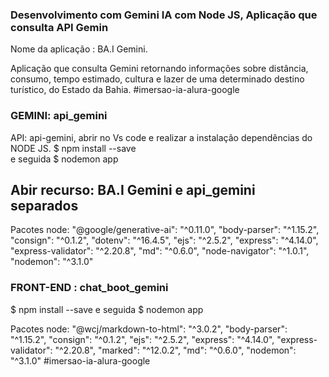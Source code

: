 ### Desenvolvimento com Gemini IA com Node JS, Aplicação que consulta API Gemin

Nome da aplicação : BA.I Gemini.

Aplicação que consulta Gemini retornando informações sobre distância, consumo, tempo estimado, cultura e lazer de uma determinado destino turístico,
do Estado da Bahia. #imersao-ia-alura-google

### GEMINI: api_gemini

API: api-gemini, abrir no Vs code e realizar a instalação dependências do NODE JS.
$ npm install --save  
e seguida 
$ nodemon app

## Abir recurso:  BA.I Gemini e api_gemini separados

Pacotes node:
 "@google/generative-ai": "^0.11.0",
    "body-parser": "^1.15.2",
    "consign": "^0.1.2",
    "dotenv": "^16.4.5",
    "ejs": "^2.5.2",
    "express": "^4.14.0",
    "express-validator": "^2.20.8",
    "md": "^0.6.0",
    "node-navigator": "^1.0.1",
    "nodemon": "^3.1.0"

### FRONT-END : chat_boot_gemini

$ npm install --save 
e seguida 
$ nodemon app

Pacotes node:
"@wcj/markdown-to-html": "^3.0.2",
    "body-parser": "^1.15.2",
    "consign": "^0.1.2",
    "ejs": "^2.5.2",
    "express": "^4.14.0",
    "express-validator": "^2.20.8",
    "marked": "^12.0.2",
    "md": "^0.6.0",
    "nodemon": "^3.1.0"
#imersao-ia-alura-google
